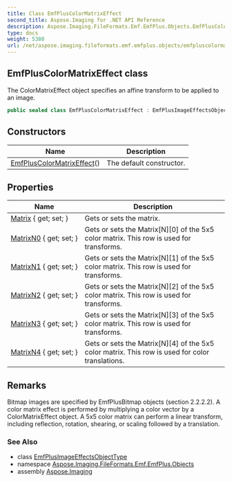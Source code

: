 ```yaml
---
title: Class EmfPlusColorMatrixEffect
second_title: Aspose.Imaging for .NET API Reference
description: Aspose.Imaging.FileFormats.Emf.EmfPlus.Objects.EmfPlusColorMatrixEffect class. The ColorMatrixEffect object specifies an affine transform to be applied to an image
type: docs
weight: 5380
url: /net/aspose.imaging.fileformats.emf.emfplus.objects/emfpluscolormatrixeffect/
---
```

## EmfPlusColorMatrixEffect class

The ColorMatrixEffect object specifies an affine transform to be applied to an image.

```csharp
public sealed class EmfPlusColorMatrixEffect : EmfPlusImageEffectsObjectType
```

## Constructors

| Name | Description |
| --- | --- |
| [EmfPlusColorMatrixEffect](emfpluscolormatrixeffect/)() | The default constructor. |

## Properties

| Name | Description |
| --- | --- |
| [Matrix](../../aspose.imaging.fileformats.emf.emfplus.objects/emfpluscolormatrixeffect/matrix/) { get; set; } | Gets or sets the matrix. |
| [MatrixN0](../../aspose.imaging.fileformats.emf.emfplus.objects/emfpluscolormatrixeffect/matrixn0/) { get; set; } | Gets or sets the Matrix[N][0] of the 5x5 color matrix. This row is used for transforms. |
| [MatrixN1](../../aspose.imaging.fileformats.emf.emfplus.objects/emfpluscolormatrixeffect/matrixn1/) { get; set; } | Gets or sets the Matrix[N][1] of the 5x5 color matrix. This row is used for transforms. |
| [MatrixN2](../../aspose.imaging.fileformats.emf.emfplus.objects/emfpluscolormatrixeffect/matrixn2/) { get; set; } | Gets or sets the Matrix[N][2] of the 5x5 color matrix. This row is used for transforms. |
| [MatrixN3](../../aspose.imaging.fileformats.emf.emfplus.objects/emfpluscolormatrixeffect/matrixn3/) { get; set; } | Gets or sets the Matrix[N][3] of the 5x5 color matrix. This row is used for transforms. |
| [MatrixN4](../../aspose.imaging.fileformats.emf.emfplus.objects/emfpluscolormatrixeffect/matrixn4/) { get; set; } | Gets or sets the Matrix[N][4] of the 5x5 color matrix. This row is used for color translations. |

## Remarks

Bitmap images are specified by EmfPlusBitmap objects (section 2.2.2.2). A color matrix effect is performed by multiplying a color vector by a ColorMatrixEffect object. A 5x5 color matrix can perform a linear transform, including reflection, rotation, shearing, or scaling followed by a translation.

### See Also

* class [EmfPlusImageEffectsObjectType](../emfplusimageeffectsobjecttype/)
* namespace [Aspose.Imaging.FileFormats.Emf.EmfPlus.Objects](../../aspose.imaging.fileformats.emf.emfplus.objects/)
* assembly [Aspose.Imaging](../../)


